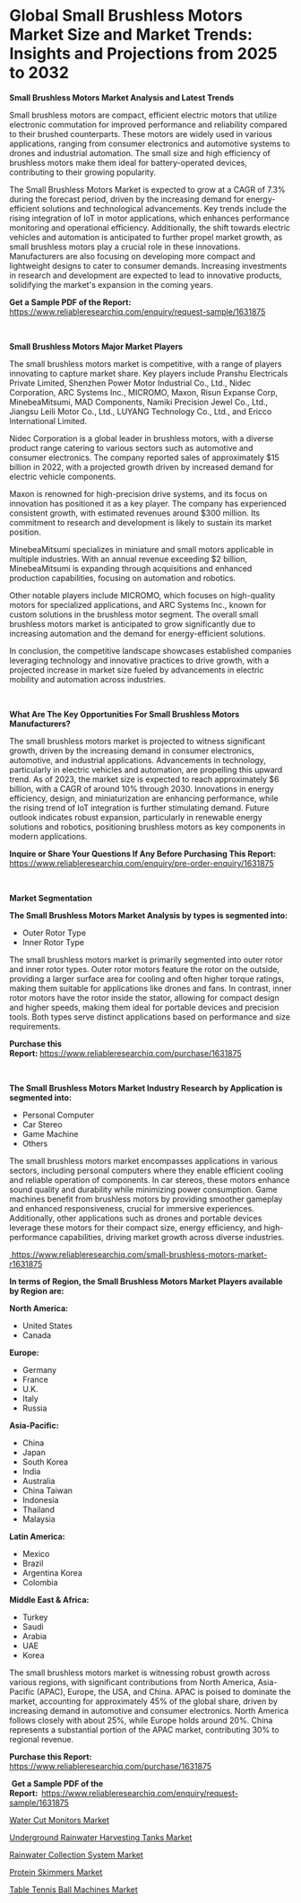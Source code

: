 <p><h1>Global Small Brushless Motors Market Size and Market Trends: Insights and Projections from 2025 to 2032</h1></p><p><strong>Small Brushless Motors Market Analysis and Latest Trends</strong></p>
<p><p>Small brushless motors are compact, efficient electric motors that utilize electronic commutation for improved performance and reliability compared to their brushed counterparts. These motors are widely used in various applications, ranging from consumer electronics and automotive systems to drones and industrial automation. The small size and high efficiency of brushless motors make them ideal for battery-operated devices, contributing to their growing popularity.</p><p>The Small Brushless Motors Market is expected to grow at a CAGR of 7.3% during the forecast period, driven by the increasing demand for energy-efficient solutions and technological advancements. Key trends include the rising integration of IoT in motor applications, which enhances performance monitoring and operational efficiency. Additionally, the shift towards electric vehicles and automation is anticipated to further propel market growth, as small brushless motors play a crucial role in these innovations. Manufacturers are also focusing on developing more compact and lightweight designs to cater to consumer demands. Increasing investments in research and development are expected to lead to innovative products, solidifying the market's expansion in the coming years.</p></p>
<p><strong>Get a Sample PDF of the Report:&nbsp;</strong> <a href="https://www.reliableresearchiq.com/enquiry/request-sample/1631875?utm_campaign=121&utm_medium=2&utm_source=Github&utm_content=ia&utm_term=21022025&utm_id=small-brushless-motors">https://www.reliableresearchiq.com/enquiry/request-sample/1631875</a></p>
<p>&nbsp;</p>
<p><strong>Small Brushless Motors Major Market Players</strong></p>
<p><p>The small brushless motors market is competitive, with a range of players innovating to capture market share. Key players include Pranshu Electricals Private Limited, Shenzhen Power Motor Industrial Co., Ltd., Nidec Corporation, ARC Systems Inc., MICROMO, Maxon, Risun Expanse Corp, MinebeaMitsumi, MAD Components, Namiki Precision Jewel Co., Ltd., Jiangsu Leili Motor Co., Ltd., LUYANG Technology Co., Ltd., and Ericco International Limited.</p><p>Nidec Corporation is a global leader in brushless motors, with a diverse product range catering to various sectors such as automotive and consumer electronics. The company reported sales of approximately $15 billion in 2022, with a projected growth driven by increased demand for electric vehicle components.</p><p>Maxon is renowned for high-precision drive systems, and its focus on innovation has positioned it as a key player. The company has experienced consistent growth, with estimated revenues around $300 million. Its commitment to research and development is likely to sustain its market position.</p><p>MinebeaMitsumi specializes in miniature and small motors applicable in multiple industries. With an annual revenue exceeding $2 billion, MinebeaMitsumi is expanding through acquisitions and enhanced production capabilities, focusing on automation and robotics.</p><p>Other notable players include MICROMO, which focuses on high-quality motors for specialized applications, and ARC Systems Inc., known for custom solutions in the brushless motor segment. The overall small brushless motors market is anticipated to grow significantly due to increasing automation and the demand for energy-efficient solutions.</p><p>In conclusion, the competitive landscape showcases established companies leveraging technology and innovative practices to drive growth, with a projected increase in market size fueled by advancements in electric mobility and automation across industries.</p></p>
<p>&nbsp;</p>
<p><strong>What Are The Key Opportunities For Small Brushless Motors Manufacturers?</strong></p>
<p><p>The small brushless motors market is projected to witness significant growth, driven by the increasing demand in consumer electronics, automotive, and industrial applications. Advancements in technology, particularly in electric vehicles and automation, are propelling this upward trend. As of 2023, the market size is expected to reach approximately $6 billion, with a CAGR of around 10% through 2030. Innovations in energy efficiency, design, and miniaturization are enhancing performance, while the rising trend of IoT integration is further stimulating demand. Future outlook indicates robust expansion, particularly in renewable energy solutions and robotics, positioning brushless motors as key components in modern applications.</p></p>
<p><strong>Inquire or Share Your Questions If Any Before Purchasing This Report:</strong> <a href="https://www.reliableresearchiq.com/enquiry/pre-order-enquiry/1631875?utm_campaign=121&utm_medium=2&utm_source=Github&utm_content=ia&utm_term=21022025&utm_id=small-brushless-motors">https://www.reliableresearchiq.com/enquiry/pre-order-enquiry/1631875</a></p>
<p>&nbsp;</p>
<p><strong>Market Segmentation</strong></p>
<p><strong>The Small Brushless Motors Market Analysis by types is segmented into:</strong></p>
<p><ul><li>Outer Rotor Type</li><li>Inner Rotor Type</li></ul></p>
<p><p>The small brushless motors market is primarily segmented into outer rotor and inner rotor types. Outer rotor motors feature the rotor on the outside, providing a larger surface area for cooling and often higher torque ratings, making them suitable for applications like drones and fans. In contrast, inner rotor motors have the rotor inside the stator, allowing for compact design and higher speeds, making them ideal for portable devices and precision tools. Both types serve distinct applications based on performance and size requirements.</p></p>
<p><strong>Purchase this Report:&nbsp;</strong><a href="https://www.reliableresearchiq.com/purchase/1631875?utm_campaign=121&utm_medium=2&utm_source=Github&utm_content=ia&utm_term=21022025&utm_id=small-brushless-motors">https://www.reliableresearchiq.com/purchase/1631875</a></p>
<p>&nbsp;</p>
<p><strong>The Small Brushless Motors Market Industry Research by Application is segmented into:</strong></p>
<p><ul><li>Personal Computer</li><li>Car Stereo</li><li>Game Machine</li><li>Others</li></ul></p>
<p><p>The small brushless motors market encompasses applications in various sectors, including personal computers where they enable efficient cooling and reliable operation of components. In car stereos, these motors enhance sound quality and durability while minimizing power consumption. Game machines benefit from brushless motors by providing smoother gameplay and enhanced responsiveness, crucial for immersive experiences. Additionally, other applications such as drones and portable devices leverage these motors for their compact size, energy efficiency, and high-performance capabilities, driving market growth across diverse industries.</p></p>
<p><a href="https://www.reliableresearchiq.com/small-brushless-motors-market-r1631875?utm_campaign=121&utm_medium=2&utm_source=Github&utm_content=ia&utm_term=21022025&utm_id=small-brushless-motors">&nbsp;https://www.reliableresearchiq.com/small-brushless-motors-market-r1631875</a></p>
<p><strong>In terms of Region, the Small Brushless Motors Market Players available by Region are:</strong></p>
<p>
    <p> <strong> North America: </strong>
        <ul>
            <li>United States</li>
            <li>Canada</li>
        </ul>
        </p> 
    <p> <strong> Europe: </strong>
        <ul>
            <li>Germany</li>
            <li>France</li>
            <li>U.K.</li>
            <li>Italy</li>
            <li>Russia</li>
        </ul>
        </p> 
    <p> <strong> Asia-Pacific: </strong>
        <ul>
            <li>China</li>
            <li>Japan</li>
            <li>South Korea</li>
            <li>India</li>
            <li>Australia</li>
            <li>China Taiwan</li>
            <li>Indonesia</li>
            <li>Thailand</li>
            <li>Malaysia</li>
        </ul>
        </p> 
    <p> <strong> Latin America: </strong>
        <ul>
            <li>Mexico</li>
            <li>Brazil</li>
            <li>Argentina Korea</li>
            <li>Colombia</li>
        </ul>
        </p> 
    <p> <strong> Middle East & Africa: </strong>
        <ul>
            <li>Turkey</li>
            <li>Saudi</li>
            <li>Arabia</li>
            <li>UAE</li>
            <li>Korea</li>
        </ul>
    </p>
    </p>
<p><p>The small brushless motors market is witnessing robust growth across various regions, with significant contributions from North America, Asia-Pacific (APAC), Europe, the USA, and China. APAC is poised to dominate the market, accounting for approximately 45% of the global share, driven by increasing demand in automotive and consumer electronics. North America follows closely with about 25%, while Europe holds around 20%. China represents a substantial portion of the APAC market, contributing 30% to regional revenue.</p></p>
<p><strong>Purchase this Report: </strong><a href="https://www.reliableresearchiq.com/purchase/1631875?utm_campaign=121&utm_medium=2&utm_source=Github&utm_content=ia&utm_term=21022025&utm_id=small-brushless-motors">https://www.reliableresearchiq.com/purchase/1631875</a></p>
<p>&nbsp;<strong>Get a Sample PDF of the Report:&nbsp;&nbsp;</strong><a href="https://www.reliableresearchiq.com/enquiry/request-sample/1631875?utm_campaign=121&utm_medium=2&utm_source=Github&utm_content=ia&utm_term=21022025&utm_id=small-brushless-motors">https://www.reliableresearchiq.com/enquiry/request-sample/1631875</a></p>
<p><strong></strong></p>
<p><p><a href="https://github.com/kryshaprilbb/Market-Research-Report-List-1/blob/main/water-cut-monitors-market.md?utm_campaign=121&utm_medium=2&utm_source=Github&utm_content=ia&utm_term=21022025&utm_id=small-brushless-motors">Water Cut Monitors Market</a></p><p><a href="https://github.com/kolffmaris58/Market-Research-Report-List-1/blob/main/underground-rainwater-harvesting-tanks-market.md?utm_campaign=121&utm_medium=2&utm_source=Github&utm_content=ia&utm_term=21022025&utm_id=small-brushless-motors">Underground Rainwater Harvesting Tanks Market</a></p><p><a href="https://github.com/perezmichael28/Market-Research-Report-List-1/blob/main/rainwater-collection-system-market.md?utm_campaign=121&utm_medium=2&utm_source=Github&utm_content=ia&utm_term=21022025&utm_id=small-brushless-motors">Rainwater Collection System Market</a></p><p><a href="https://github.com/darusesrak/Market-Research-Report-List-1/blob/main/protein-skimmers-market.md?utm_campaign=121&utm_medium=2&utm_source=Github&utm_content=ia&utm_term=21022025&utm_id=small-brushless-motors">Protein Skimmers Market</a></p><p><a href="https://github.com/yepezkommakp/Market-Research-Report-List-1/blob/main/table-tennis-ball-machines-market.md?utm_campaign=121&utm_medium=2&utm_source=Github&utm_content=ia&utm_term=21022025&utm_id=small-brushless-motors">Table Tennis Ball Machines Market</a></p></p>